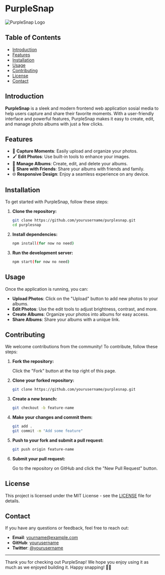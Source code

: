 # PurpleSnap

![PurpleSnap Logo](https://via.placeholder.com/150)

## Table of Contents

- [Introduction](#introduction)
- [Features](#features)
- [Installation](#installation)
- [Usage](#usage)
- [Contributing](#contributing)
- [License](#license)
- [Contact](#contact)

## Introduction

**PurpleSnap** is a sleek and modern frontend web application sosial media to help users capture and share their favorite moments. With a user-friendly interface and powerful features, PurpleSnap makes it easy to create, edit, and manage photo albums with just a few clicks.

## Features

- 📸 **Capture Moments**: Easily upload and organize your photos.
- 🖌️ **Edit Photos**: Use built-in tools to enhance your images.
- 📂 **Manage Albums**: Create, edit, and delete your albums.
- 🔄 **Share with Friends**: Share your albums with friends and family.
- 🌐 **Responsive Design**: Enjoy a seamless experience on any device.

## Installation

To get started with PurpleSnap, follow these steps:

1. **Clone the repository:**

    ```bash
    git clone https://github.com/yourusername/purplesnap.git
    cd purplesnap
    ```

2. **Install dependencies:**

    ```bash
    npm install(for now no need)
    ```

3. **Run the development server:**

    ```bash
    npm start(for now no need)
    ```

    

## Usage

Once the application is running, you can:

- **Upload Photos**: Click on the "Upload" button to add new photos to your albums.
- **Edit Photos**: Use the edit tools to adjust brightness, contrast, and more.
- **Create Albums**: Organize your photos into albums for easy access.
- **Share Albums**: Share your albums with a unique link.

## Contributing

We welcome contributions from the community! To contribute, follow these steps:

1. **Fork the repository:**

    Click the "Fork" button at the top right of this page.

2. **Clone your forked repository:**

    ```bash
    git clone https://github.com/yourusername/purplesnap.git
    ```

3. **Create a new branch:**

    ```bash
    git checkout -b feature-name
    ```

4. **Make your changes and commit them:**

    ```bash
    git add .
    git commit -m "Add some feature"
    ```

5. **Push to your fork and submit a pull request:**

    ```bash
    git push origin feature-name
    ```

6. **Submit your pull request:**

    Go to the repository on GitHub and click the "New Pull Request" button.

## License

This project is licensed under the MIT License - see the [LICENSE](LICENSE) file for details.

## Contact

If you have any questions or feedback, feel free to reach out:

- **Email**: [yourname@example.com](mailto:yourname@example.com)
- **GitHub**: [yourusername](https://github.com/yourusername)
- **Twitter**: [@yourusername](https://twitter.com/yourusername)

---

Thank you for checking out PurpleSnap! We hope you enjoy using it as much as we enjoyed building it. Happy snapping! 📸💜
